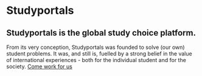 # Studyportals
## Studyportals is the global study choice platform.
From its very conception, Studyportals was founded to solve (our own) student problems. It was, and still is, fuelled by a strong belief in the value of international experiences - both for the individual student and for the society.
[Come work for us](https://studyportals.com/careers/)

